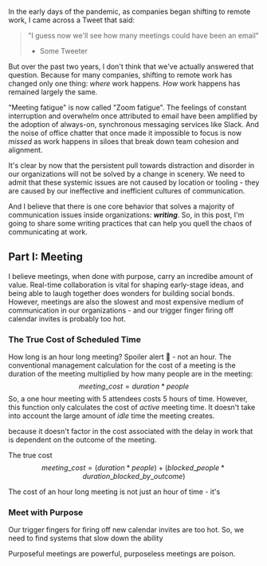 In the early days of the pandemic, as companies began shifting to remote work, I came across a Tweet that said:

> "I guess now we'll see how many meetings could have been an email"
> - Some Tweeter

But over the past two years, I don't think that we've actually answered that question. Because for many companies, shifting to remote work has changed only one thing: *where* work happens. *How* work happens has remained largely the same.

"Meeting fatigue" is now called "Zoom fatigue". The feelings of constant interruption and overwhelm once attributed to email have been amplified by the adoption of always-on, synchronous messaging services like Slack. And the noise of office chatter that once made it impossible to focus is now *missed* as work happens in siloes that break down team cohesion and alignment.

It's clear by now that the persistent pull towards distraction and disorder in our organizations will not be solved by a change in scenery. We need to admit that these systemic issues are not caused by location or tooling - they are caused by our ineffective and inefficient cultures of communication.

And I believe that there is one core behavior that solves a majority of communication issues inside organizations: ***writing***. So, in this post, I'm going to share some writing practices that can help you quell the chaos of communicating at work.

## Part I: Meeting
I believe meetings, when done with purpose, carry an incredibe amount of value. Real-time collaboration is vital for shaping early-stage ideas, and being able to laugh together does wonders for building social bonds. However, meetings are also the slowest and most expensive medium of communication in our organizations - and our trigger finger firing off calendar invites is probably too hot.

### The True Cost of Scheduled Time
How long is an hour long meeting? Spoiler alert 🚨 - not an hour. The conventional management calculation for the cost of a meeting is the duration of the meeting multiplied by how many people are in the meeting:
$$ meeting\_cost = duration * people $$
So, a one hour meeting with 5 attendees costs 5 hours of time. However, this function only calculates the cost of *active* meeting time. It doesn't take into account the large amount of *idle* time the meeting creates.



because it doesn't factor in the cost associated with the delay in work that is dependent on the outcome of the meeting.

The true cost 
$$ meeting\_cost = (duration * people) + (blocked\_people * duration\_blocked\_by\_outcome) $$

The cost of an hour long meeting is not just an hour of time - it's 

### Meet with Purpose



Our trigger fingers for firing off new calendar invites are too hot. So, we need to find systems that slow down the ability 



Purposeful meetings are powerful, purposeless meetings are poison.